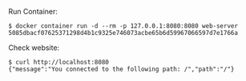 Run Container:
```
$ docker container run -d --rm -p 127.0.0.1:8080:8080 web-server
5085dbacf07625371298d4b1c9325e746073acbe65b6d59967066597d7e1766a
```
Check website:
```
$ curl http://localhost:8080
{"message":"You connected to the following path: /","path":"/"}
```


